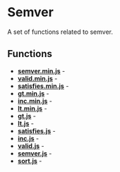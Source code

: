 # Semver

A set of functions related to semver.

## Functions

* [**semver.min.js**](./semver.min.md) - 
* [**valid.min.js**](./valid.min.md) - 
* [**satisfies.min.js**](./satisfies.min.md) - 
* [**gt.min.js**](./gt.min.md) - 
* [**inc.min.js**](./inc.min.md) - 
* [**lt.min.js**](./lt.min.md) - 
* [**gt.js**](./gt.md) - 
* [**lt.js**](./lt.md) - 
* [**satisfies.js**](./satisfies.md) - 
* [**inc.js**](./inc.md) - 
* [**valid.js**](./valid.md) - 
* [**semver.js**](./semver.md) - 
* [**sort.js**](./sort.md) - 
